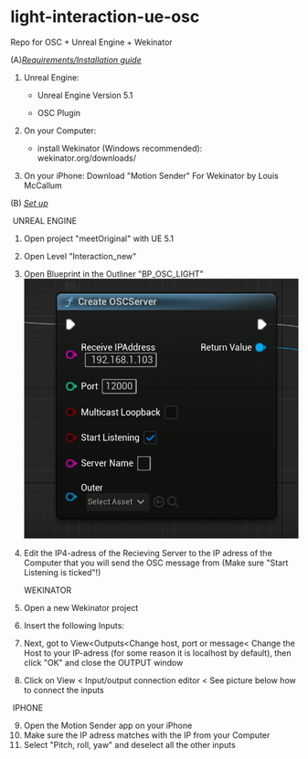 # light-interaction-ue-osc
Repo for OSC + Unreal Engine + Wekinator

(A)<u>*Requirements/Installation guide*</u>

1. Unreal Engine:

   - Unreal Engine Version 5.1

   - OSC Plugin

2. On your Computer:
   - install Wekinator (Windows recommended): wekinator.org/downloads/
3. On your iPhone: Download "Motion Sender" For Wekinator by Louis McCallum



(B) *<u>Set up</u>*

​		UNREAL ENGINE

1. Open project "meetOriginal" with UE 5.1

2. Open Level "Interaction_new"

3. Open Blueprint in the Outliner "BP_OSC_LIGHT"
   ![alt text](https://github.com/jaau2422/light-interaction-ue-osc/blob/main/images/Tutorial_Setup_Blueprint_OSC.png?raw=true)

5. Edit the IP4-adress of the Recieving Server to the IP adress of the Computer that you will send the OSC message from (Make sure "Start Listening is ticked"!)

   

   WEKINATOR

6. Open a new Wekinator project

7. Insert the following Inputs:

8. Next, got to View<Outputs<Change host, port or message< Change the Host to your IP-adress (for some reason it is localhost by default), then click "OK" and close the OUTPUT window

9. Click on View < Input/output connection editor < See picture below how to connect the inputs

   

​		IPHONE

9. Open the Motion Sender app on your iPhone 
10. Make sure the IP adress matches with the IP from your Computer 
11. Select "Pitch, roll, yaw" and deselect all the other inputs 



